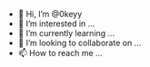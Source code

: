 - 👋 Hi, I’m @0keyy
- 👀 I’m interested in ...
- 🌱 I’m currently learning ...
- 💞️ I’m looking to collaborate on ...
- 📫 How to reach me ...

<!---
0keyy/0keyy is a ✨ special ✨ repository because its `README.md` (this file) appears on your GitHub profile.
You can click the Preview link to take a look at your changes.
--->
